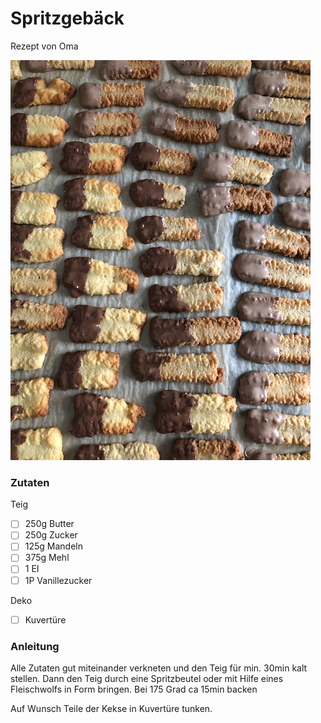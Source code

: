 # Spritzgebäck
Rezept von Oma

![Spritzgebäck](media/spritzgebaeck.jpg)

### Zutaten

Teig
 - [ ] 250g Butter
 - [ ] 250g Zucker
 - [ ] 125g Mandeln
 - [ ] 375g Mehl
 - [ ] 1 EI
 - [ ] 1P Vanillezucker
 
 Deko
 - [ ] Kuvertüre

  
### Anleitung
Alle Zutaten gut miteinander verkneten und den Teig für min. 30min kalt stellen.
Dann den Teig durch eine Spritzbeutel oder mit Hilfe eines Fleischwolfs in Form bringen.
Bei 175 Grad ca 15min backen

Auf Wunsch Teile der Kekse in Kuvertüre tunken.